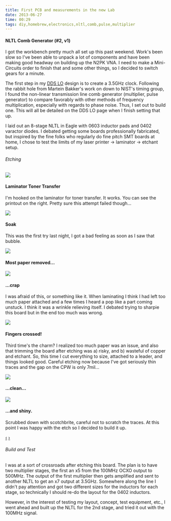 ```yaml
---
title: First PCB and measurements in the new Lab
date: 2013-06-27
time: 00:29
tags: diy,homebrew,electronics,nltl,comb,pulse,multiplier
---
```




#### NLTL Comb Generator (#2, v1) 

I got the workbench pretty much all set up this past weekend. Work's been slow
so I've been able to unpack a lot of components and have been making good 
headway on building up the N2PK VNA. I need to make a Mini-Circuits order to 
finish that and some other things, so I decided to switch gears for a minute.

The first step in my [DDS LO](/projects/ham_radio/DDS_LO) design is to create a 3.5GHz clock. Following the 
rabbit hole from Martein Bakker's work on down to NIST's timing group, I 
found the non-linear transmission line comb generator (multiplier, pulse generator)
to compare favorably with other methods of frequency multiplication, especially 
with regards to phase noise. Thus, I set out to build one. This will all be 
detailed on the DDS LO page when I finish setting that up. 

I laid out an 8-stage NLTL in Eagle with 0603 inductor pads and 0402 varactor
diodes. I debated getting some boards professionally fabricated, but inspired
by the fine folks who regularly do fine pitch SMT boards at home, I chose 
to test the limits of my laser printer -> laminator -> etchant setup.

###### Etching
<div id="Etching" class="carousel slide">
<div class="carousel-inner">
<div class="item active">
<img src="http://farm3.staticflickr.com/2851/9148864942_0247476a5a_b.jpg">
<div class="carousel-caption">
<h4>Laminator Toner Transfer</h4>
<p>I'm hooked on the laminator for toner transfer. It works. You can see the 
printout on the right. Pretty sure this attempt failed though...</p>
</div>
</div>
<div class="item">
<img src="http://farm8.staticflickr.com/7451/9146631077_ce161b87f4_b.jpg">
<div class="carousel-caption">
<h4>Soak</h4>
<p>This was the first try last night, I got a bad feeling as soon as I saw that bubble.</p>
</div>
</div>
<div class="item">
<img src="http://farm3.staticflickr.com/2811/9148854944_ac657ff700_b.jpg">
<h4>Most paper removed...</h4>
</div>
</div>
<div class="item">
<img src="http://farm6.staticflickr.com/5467/9146620481_8a29b7668f_b.jpg"> 
<h4>...crap</h4>
<p>I was afraid of this, or something like it. When laminating I think I had left
too much paper attached and a few times I heard a pop like a part coming unstuck.
I think it was a wrinkle relieving itself. I debated trying to sharpie this board 
but in the end too much was wrong.</p>
</div>
</div>
<div class="item">
<img src="http://farm4.staticflickr.com/3802/9148844044_c9eeb6ea3e_b.jpg">
<h4>Fingers crossed!</h4>
<p>Third time's the charm? I realized too much paper was an issue, and also 
that trimming the board after etching was a) risky, and b) wasteful of copper 
and etchant. So, this time I cut everything to size, attached to a leader,
and things looked good. Careful etching now because I've got seriously thin 
traces and the gap on the CPW is only 7mil...</p>
</div>
</div>
<div class="item">
<img src="http://farm3.staticflickr.com/2887/9146610951_9c13310d86_b.jpg">
<h4>...clean...</h4>
</div>
</div>
<div class="item">
<img src="http://farm6.staticflickr.com/5460/9146608049_53f703c252_b.jpg"> 
<h4>...and shiny.</h4>
<p>Scrubbed down with scotchbrite, careful not to scratch the traces. At this 
point I was happy with the etch so I decided to build it up.</p>
</div>
</div>
<a class="left carousel-control" href="#Etching" data-slide="prev">&lsaquo;</a>
<a class="right carousel-control" href="#Etching" data-slide="next">&rsaquo;</a>
</div>

###### Build and Test

I was at a sort of crossroads after etching this board. The plan is to have 
two multiplier stages, the first an x5 from the 100MHz OCXO output to 500MHz.
The output of the first multiplier then gets amplified and sent to another NLTL 
to get an x7 output at 3.5GHz. Somewhere along the line I didn't pay attention
and got two different sizes for the inductors for each stage, so technically 
I should re-do the layout for the 0402 inductors. 

However, in the interest of testing my layout, concept, test equipment, etc.,
I went ahead and built up the NLTL for the 2nd stage, and tried it out with 
the 100MHz signal. 


